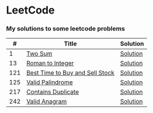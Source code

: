 # LeetCode 

### **My solutions to some leetcode problems**

| **#** | **Title**                                                              | **Solution**                             |
|-------|------------------------------------------------------------------------|------------------------------------------|
| 1     | [Two Sum](https://leetcode.com/problems/two-sum/)            | [Solution](./src/TwoSum.java)            |
| 13    | [Roman to Integer](https://leetcode.com/problems/roman-to-integer/)    | [Solution](./src/RomanToInteger.java)    |
| 121   | [Best Time to Buy and Sell Stock](https://leetcode.com/problems/best-time-to-buy-and-sell-stock/) | [Solution](./src/BestTimetoBuyandSellStock.java)   |
| 125   | [Valid Palindrome](https://leetcode.com/problems/valid-palindrome/) | [Solution](./src/ValidPalindrome.java)   |
| 217   | [Contains Duplicate](https://leetcode.com/problems/contains-duplicate/) | [Solution](./src/ContainsDuplicate.java) |
| 242   | [Valid Anagram](https://leetcode.com/problems/valid-anagram/) | [Solution](./src/ValidAnagram.java)      |
